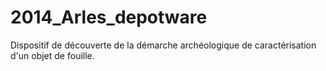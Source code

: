 2014_Arles_depotware
====================

Dispositif de découverte de la démarche archéologique de caractérisation d'un objet de fouille.
